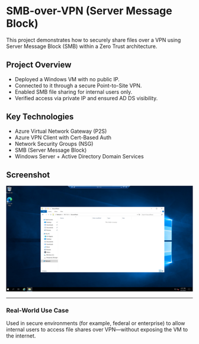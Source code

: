 # SMB-over-VPN (Server Message Block)

This project demonstrates how to securely share files over a VPN using Server Message Block (SMB) within a Zero Trust architecture.

## Project Overview

- Deployed a Windows VM with no public IP.
- Connected to it through a secure Point-to-Site VPN.
- Enabled SMB file sharing for internal users only.
- Verified access via private IP and ensured AD DS visibility.

## Key Technologies

- Azure Virtual Network Gateway (P2S)
- Azure VPN Client with Cert-Based Auth
- Network Security Groups (NSG)
- SMB (Server Message Block)
- Windows Server + Active Directory Domain Services

## Screenshot

![SMB-over-VPN Screenshot](image.png)

---

### Real-World Use Case

Used in secure environments (for example, federal or enterprise) to allow internal users to access file shares over VPN—without exposing the VM to the internet.

